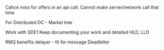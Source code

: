 
Cahce miss for offers in an api call. Cannot make server/network call that time

For Distributed DC - Markel tree



Work with SDE1
Keep documenting your work and detailed HLD, LLD

RMQ benefits
delayer - ttl for message
Deadletter
